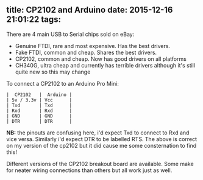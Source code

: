 title: CP2102 and Arduino
date: 2015-12-16 21:01:22
tags:
---
There are 4 main USB to Serial chips sold on eBay:

* Genuine FTDI, rare and most expensive. Has the best drivers.
* Fake FTDI, common and cheap. Shares the best drivers.
* CP2102, common and cheap. Now has good drivers on all platforms
* CH340G, ultra cheap and currently has terrible drivers although it's still quite new so this may change

To connect a CP2102 to an Arduino Pro Mini:

    |  CP2102   |  Arduino |
	| 5v / 3.3v | Vcc      |
	| Txd       | Txd      |
	| Rxd       | Rxd      |
	| GND       | GND      |
	| DTR       | DTR      |

**NB:** the pinouts are confusing here, i'd expect Txd to connect to Rxd and vice versa. Similarly i'd
expect DTR to be labelled RTS. The above is correct on my version of the cp2102 but it did cause me
some consternation to find this!

Different versions of the CP2102 breakout board are available. Some make for neater wiring connections
than others but all work just as well.
